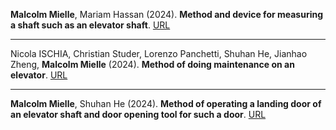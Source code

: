 **Malcolm Mielle**, Mariam Hassan (2024). **Method and device for measuring a shaft such as an elevator shaft**.
[URL](https://patents.google.com/patent/EP4421015A1/en?inventor=Malcolm+Mielle)
___

Nicola ISCHIA, Christian Studer, Lorenzo Panchetti, Shuhan He, Jianhao Zheng, **Malcolm Mielle** (2024). **Method of doing maintenance on an elevator**.
[URL](https://patents.google.com/patent/WO2024037884A1/en?inventor=Malcolm+Mielle)
___

**Malcolm Mielle**, Shuhan He (2024). **Method of operating a landing door of an elevator shaft and door opening tool for such a door**.
[URL](https://patents.google.com/patent/EP4324778A1/en?inventor=Malcolm+Mielle)